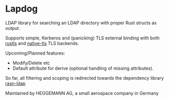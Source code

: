 # Lapdog

LDAP library for searching an LDAP directory with proper Rust structs as output.

Supports simple, Kerberos and (panicking) TLS external binding with both [rustls](https://crates.io/crates/rustls) and [native-tls](https://crates.io/crates/native-tls) TLS backends.

Upcoming/Planned features:
- Modify/Delete etc
- Default attribute for derive (optional handling of missing attributes).

So far, all filtering and scoping is redirected towards the dependency library [rasn-ldap](https://crates.io/crates/rasn-ldap)

Maintained by HEGGEMANN AG, a small aerospace company in Germany
